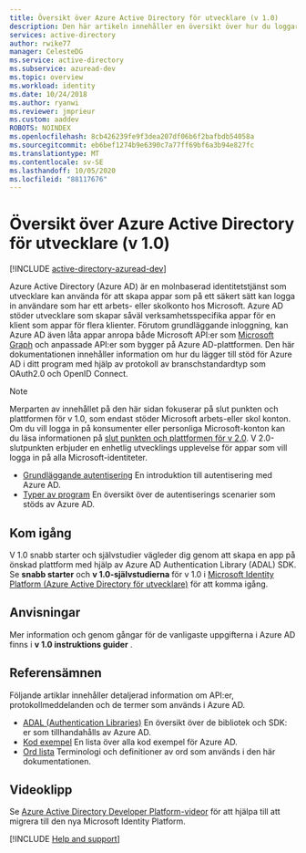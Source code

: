 ```yaml
---
title: Översikt över Azure Active Directory för utvecklare (v 1.0)
description: Den här artikeln innehåller en översikt över hur du loggar in Microsoft arbets-och skol konton med hjälp av Azure Active Directory v 1.0-slutpunkt och-plattform.
services: active-directory
author: rwike77
manager: CelesteDG
ms.service: active-directory
ms.subservice: azuread-dev
ms.topic: overview
ms.workload: identity
ms.date: 10/24/2018
ms.author: ryanwi
ms.reviewer: jmprieur
ms.custom: aaddev
ROBOTS: NOINDEX
ms.openlocfilehash: 8cb426239fe9f3dea207df06b6f2bafbdb54058a
ms.sourcegitcommit: eb6bef1274b9e6390c7a77ff69bf6a3b94e827fc
ms.translationtype: MT
ms.contentlocale: sv-SE
ms.lasthandoff: 10/05/2020
ms.locfileid: "88117676"
---
```

# <a name="azure-active-directory-for-developers-v10-overview"></a>Översikt över Azure Active Directory för utvecklare (v 1.0)

[!INCLUDE [active-directory-azuread-dev](../../../includes/active-directory-azuread-dev.md)]

Azure Active Directory (Azure AD) är en molnbaserad identitetstjänst som utvecklare kan använda för att skapa appar som på ett säkert sätt kan logga in användare som har ett arbets- eller skolkonto hos Microsoft. Azure AD stöder utvecklare som skapar såväl verksamhetsspecifika appar för en klient som appar för flera klienter. Förutom grundläggande inloggning, kan Azure AD även låta appar anropa både Microsoft API:er som [Microsoft Graph](/graph/overview) och anpassade API:er som bygger på Azure AD-plattformen. Den här dokumentationen innehåller information om hur du lägger till stöd för Azure AD i ditt program med hjälp av protokoll av branschstandardtyp som OAuth2.0 och OpenID Connect.

> [!NOTE]
> Merparten av innehållet på den här sidan fokuserar på slut punkten och plattformen för v 1.0, som endast stöder Microsoft arbets-eller skol konton. Om du vill logga in på konsumenter eller personliga Microsoft-konton kan du läsa informationen på [slut punkten och plattformen för v 2.0](../develop/v2-overview.md). V 2.0-slutpunkten erbjuder en enhetlig utvecklings upplevelse för appar som vill logga in på alla Microsoft-identiteter.

- [Grundläggande autentisering](v1-authentication-scenarios.md) En introduktion till autentisering med Azure AD.
- [Typer av program](app-types.md) En översikt över de autentiserings scenarier som stöds av Azure AD.

## <a name="get-started"></a>Kom igång

V 1.0 snabb starter och självstudier vägleder dig genom att skapa en app på önskad plattform med hjälp av Azure AD Authentication Library (ADAL) SDK. Se **snabb starter** och **v 1.0-självstudierna** för v 1.0 i [Microsoft Identity Platform (Azure Active Directory för utvecklare)](index.yml) för att komma igång.

## <a name="how-to-guides"></a>Anvisningar

Mer information och genom gångar för de vanligaste uppgifterna i Azure AD finns i **v 1.0 instruktions guider** .

## <a name="reference-topics"></a>Referensämnen

Följande artiklar innehåller detaljerad information om API:er, protokollmeddelanden och de termer som används i Azure AD.

- [ADAL (Authentication Libraries)](active-directory-authentication-libraries.md) En översikt över de bibliotek och SDK: er som tillhandahålls av Azure AD.
- [Kod exempel](sample-v1-code.md) En lista över alla kod exempel för Azure AD.
- [Ord lista](../develop/developer-glossary.md?toc=/azure/active-directory/azuread-dev/toc.json&bc=/azure/active-directory/azuread-dev/breadcrumb/toc.json) Terminologi och definitioner av ord som används i den här dokumentationen.

## <a name="videos"></a>Videoklipp

Se [Azure Active Directory Developer Platform-videor](videos.md) för att hjälpa till att migrera till den nya Microsoft Identity Platform.

[!INCLUDE [Help and support](../../../includes/active-directory-develop-help-support-include.md)]